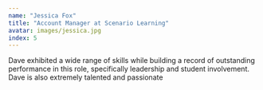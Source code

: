 ```yaml
---
name: "Jessica Fox"
title: "Account Manager at Scenario Learning"
avatar: images/jessica.jpg
index: 5
---
```

Dave exhibited a wide range of skills while building a record of outstanding performance in this role, specifically leadership and student involvement. Dave is also extremely talented and passionate
